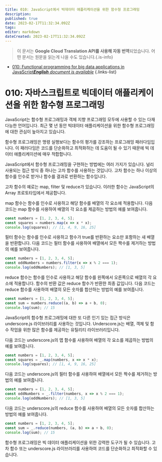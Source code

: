 ```yaml
---
title: 010: JavaScript에서 빅데이터 애플리케이션을 위한 함수형 프로그래밍
description: 
published: true
date: 2023-02-17T11:32:34.092Z
tags: 
editor: markdown
dateCreated: 2023-02-17T11:32:34.092Z
---
```


> 이 문서는 **Google Cloud Translation API를 사용해 자동 번역**되었습니다.
어떤 문서는 원문을 읽는게 나을 수도 있습니다.{.is-info}



- [010: Functional programming for big data applications in JavaScript***English** document is available*](/en/Knowledge-base/Functional_JavaScript/Learning/010-functional-programming-for-big-data-applications-in-javascript)
{.links-list}


# 010: 자바스크립트로 빅데이터 애플리케이션을 위한 함수형 프로그래밍

JavaScript는 함수형 프로그래밍과 객체 지향 프로그래밍 모두에 사용할 수 있는 다재다능한 언어입니다. 최근 몇 년 동안 빅데이터 애플리케이션을 위한 함수형 프로그래밍에 대한 관심이 높아지고 있습니다.

함수형 프로그래밍은 명령 실행보다는 함수의 평가를 강조하는 프로그래밍 패러다임입니다. 이 패러다임은 코드를 단순화하고 최적화하는 데 도움이 될 수 있기 때문에 빅 데이터 애플리케이션에 매우 적합합니다.

JavaScript에서 함수형 프로그래밍을 구현하는 방법에는 여러 가지가 있습니다. 널리 사용되는 접근 방식 중 하나는 고차 함수를 사용하는 것입니다. 고차 함수는 하나 이상의 함수를 인수로 받거나 함수를 결과로 반환하는 함수입니다.

고차 함수의 예로는 map, filter 및 reduce가 있습니다. 이러한 함수는 JavaScript의 Array 프로토타입에서 제공합니다.

map 함수는 함수를 인수로 사용하고 해당 함수를 배열의 각 요소에 적용합니다. 다음 코드는 map 함수를 사용하여 배열의 각 요소를 제곱하는 방법의 예를 보여줍니다.

```javascript
const numbers = [1, 2, 3, 4, 5];
const squares = numbers.map(x => x * x);
console.log(squares); // [1, 4, 9, 16, 25]
```

필터 함수는 함수를 인수로 사용하고 함수가 true를 반환하는 요소만 포함하는 새 배열을 반환합니다. 다음 코드는 필터 함수를 사용하여 배열에서 모든 짝수를 제거하는 방법의 예를 보여줍니다.

```javascript
const numbers = [1, 2, 3, 4, 5];
const oddNumbers = numbers.filter(x => x % 2 === 1);
console.log(oddNumbers); // [1, 3, 5]
```

reduce 함수는 함수를 인수로 사용하고 해당 함수를 왼쪽에서 오른쪽으로 배열의 각 요소에 적용합니다. 함수의 반환 값은 reduce 함수가 반환한 최종 값입니다. 다음 코드는 reduce 함수를 사용하여 배열의 모든 숫자를 합산하는 방법의 예를 보여줍니다.

```javascript
const numbers = [1, 2, 3, 4, 5];
const sum = numbers.reduce((a, b) => a + b, 0);
console.log(sum); // 15
```

JavaScript의 함수형 프로그래밍에 대한 또 다른 인기 있는 접근 방식은 underscore.js 라이브러리를 사용하는 것입니다. Underscore.js는 배열, 객체 및 함수 작업을 위한 많은 함수를 제공하는 유틸리티 라이브러리입니다.

다음 코드는 underscore.js의 맵 함수를 사용하여 배열의 각 요소를 제곱하는 방법의 예를 보여줍니다.

```javascript
const numbers = [1, 2, 3, 4, 5];
const squares = _.map(numbers, x => x * x);
console.log(squares); // [1, 4, 9, 16, 25]
```

다음 코드는 underscore.js의 필터 함수를 사용하여 배열에서 모든 짝수를 제거하는 방법의 예를 보여줍니다.

```javascript
const numbers = [1, 2, 3, 4, 5];
const oddNumbers = _.filter(numbers, x => x % 2 === 1);
console.log(oddNumbers); // [1, 3, 5]
```

다음 코드는 underscore.js의 reduce 함수를 사용하여 배열의 모든 숫자를 합산하는 방법의 예를 보여줍니다.

```javascript
const numbers = [1, 2, 3, 4, 5];
const sum = _.reduce(numbers, (a, b) => a + b, 0);
console.log(sum); // 15
```

함수형 프로그래밍은 빅 데이터 애플리케이션을 위한 강력한 도구가 될 수 있습니다. 고차 함수 또는 underscore.js 라이브러리를 사용하여 코드를 단순화하고 최적화할 수 있습니다.
